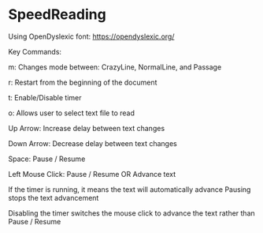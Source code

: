 # SpeedReading

Using OpenDyslexic font: 
https://opendyslexic.org/

Key Commands:

m: Changes mode between: CrazyLine, NormalLine, and Passage

r: Restart from the beginning of the document

t: Enable/Disable timer

o: Allows user to select text file to read

Up Arrow: Increase delay between text changes 

Down Arrow: Decrease delay between text changes 

Space: Pause / Resume

Left Mouse Click: Pause / Resume OR Advance text

If the timer is running, it means the text will automatically advance
Pausing stops the text advancement

Disabling the timer switches the mouse click to advance the text rather than Pause / Resume
